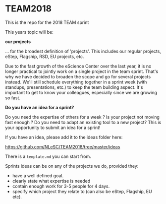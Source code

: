 # TEAM2018
This is the repo for the 2018 TEAM sprint

This years topic will be: 

__our projects__

... for the broadest definition of 'projects'. This includes our regular projects, eStep, Flagship, RSD, EU projects, etc.

Due to the fast growth of the eScience Center over the last year, it is no longer practical to jointly work on a single project in the team sprint. That's why we have decided to broaden the scope and go for several projects instead. We'll still schedule everything together in a sprint week (with standups, presentations, etc.) to keep the team building aspect. It's important to get to know your colleagues, especially since we are growing so fast. 

__Do you have an idea for a sprint?__

Do you need the expertise of others for a week ? Is your project not moving fast enough ? Do you need to adapt an existing tool to a new project? This is your opportunity to submit an idea for a sprint! 

If you have an idea, please add it to the ideas folder here:

https://github.com/NLeSC/TEAM2018/tree/master/ideas

There is a `template.md` you can start from. 

Sprints ideas can be on any of the projects we do, provided they: 

   - have a well defined goal. 
   - clearly state what expertise is needed
   - contain enough work for 3-5 people for 4 days.
   - specify which project they relate to (can also be eStep, Flagship, EU etc).


